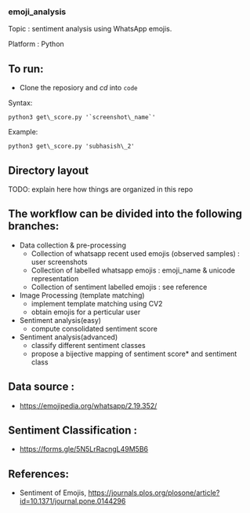 ### emoji_analysis

Topic : sentiment analysis using WhatsApp emojis.

Platform : Python

## To run:
- Clone the reposiory and *cd* into `code`

Syntax:
```
python3 get\_score.py '`screenshot\_name`'
```

Example:
```
python3 get\_score.py 'subhasish\_2'
```

## Directory layout

TODO: explain here how things are organized in this repo

## The workflow can be divided into the following branches:
- Data collection & pre-processing
	- Collection of whatsapp recent used emojis (observed samples) : user screenshots
	- Collection of labelled whatsapp emojis : emoji_name & unicode representation
	- Collection of sentiment labelled emojis : see reference
- Image Processing (template matching)
	- implement template matching using CV2
	- obtain emojis for a perticular user 
- Sentiment analysis(easy)
	- compute consolidated sentiment score
- Sentiment analysis(advanced)
	- classify different sentiment classes
	- propose a bijective mapping of sentiment score* and sentiment class

## Data source :
- https://emojipedia.org/whatsapp/2.19.352/
	
## Sentiment Classification :
- https://forms.gle/5N5LrRacngL49M5B6

## References:
- Sentiment of Emojis, https://journals.plos.org/plosone/article?id=10.1371/journal.pone.0144296

